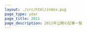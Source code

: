 ```yaml
---
layout: ./src/html/index.pug
page_type: year
page_title: 2011
page_description: 2011年公開の記事一覧
---
```


